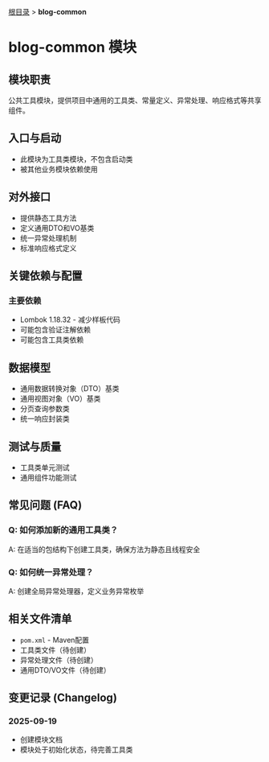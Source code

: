[根目录](../CLAUDE.md) > **blog-common**

# blog-common 模块

## 模块职责
公共工具模块，提供项目中通用的工具类、常量定义、异常处理、响应格式等共享组件。

## 入口与启动
- 此模块为工具类模块，不包含启动类
- 被其他业务模块依赖使用

## 对外接口
- 提供静态工具方法
- 定义通用DTO和VO基类
- 统一异常处理机制
- 标准响应格式定义

## 关键依赖与配置

### 主要依赖
- Lombok 1.18.32 - 减少样板代码
- 可能包含验证注解依赖
- 可能包含工具类依赖

## 数据模型
- 通用数据转换对象（DTO）基类
- 通用视图对象（VO）基类
- 分页查询参数类
- 统一响应封装类

## 测试与质量
- 工具类单元测试
- 通用组件功能测试

## 常见问题 (FAQ)

### Q: 如何添加新的通用工具类？
A: 在适当的包结构下创建工具类，确保方法为静态且线程安全

### Q: 如何统一异常处理？
A: 创建全局异常处理器，定义业务异常枚举

## 相关文件清单
- `pom.xml` - Maven配置
- 工具类文件（待创建）
- 异常处理文件（待创建）
- 通用DTO/VO文件（待创建）

## 变更记录 (Changelog)

### 2025-09-19
- 创建模块文档
- 模块处于初始化状态，待完善工具类